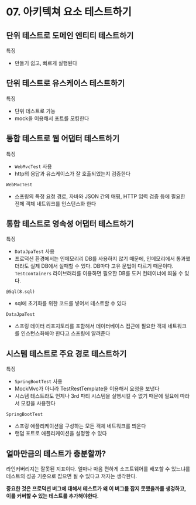 # 07. 아키텍쳐 요소 테스트하기
## 단위 테스트로 도메인 엔티티 테스트하기
특징
- 만들기 쉽고, 빠르게 실행된다

## 단위 테스트로 유스케이스 테스트하기
특징
- 단위 테스트로 가능
- mock을 이용해서 포트를 모킹한다

## 통합 테스트로 웹 어댑터 테스트하기
특징
- `WebMvcTest` 사용
- http의 응답과 유스케이스가 잘 호출되었는지 검증한다

`WebMvcTest`
- 스프링의 특정 요청 경로, 자바와 JSON 간의 매핑, HTTP 입력 검증 등에 필요한 전체 객체 네트워크를 인스턴스화 한다

## 통합 테스트로 영속성 어댑터 테스트하기
특징
- `DataJpaTest` 사용
- 프로덕션 환경에서는 인메모리리 DB를 사용하지 않기 때문에, 인메모리에서 통과했더라도 실제 DB에서 실패할 수 있다. DB마다 고유 문법이 다르기 때문이다. `Testcontainers` 라이브러리를 이용하면 필요한 DB를 도커 컨테이너에 띄울 수 있다. 

`@Sql(8.sql)`
- sql에 초기화를 위한 코드를 넣어서 테스트할 수 있다

`DataJpaTest`
- 스프링 데이터 리포지토리를 포함해서 데이터베이스 접근에 필요한 객체 네트워크를 인스턴스화해야 한다고 스프링에 알려준다

## 시스템 테스트로 주요 경로 테스트하기
특징
- `SpringBootTest` 사용
- MockMvc가 아니라 TestRestTemplate을 이용해서 요청을 보낸다
- 시스템 테스트라도 언제나 3rd 파티 시스템을 실행시킬 수 없기 때문에 필요에 따라서 모킹을 사용한다

`SpringBootTest`
- 스프링 애플리케이션을 구성하는 모든 객체 네트워크를 띄운다
- 랜덤 포트로 애플리케이션을 설정할 수 있다

## 얼마만큼의 테스트가 충분할까?
라인커버리지는 잘못된 지표이다. 얼마나 마음 편하게 소프트웨어를 배포할 수 있느냐를 테스트의 성공 기준으로 잡으면 될 수 있다고 저자는 생각한다.

__중요한 것은 프로덕션 버그에 대해서 테스트가 왜 이 버그를 잡지 못했을까를 생겅하고, 이를 커버할 수 있는 테스트를 추가해야한다.__
